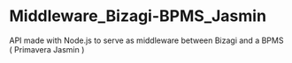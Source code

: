 # Middleware_Bizagi-BPMS_Jasmin
API made with Node.js to serve as middleware between Bizagi and a BPMS ( Primavera Jasmin ) 
